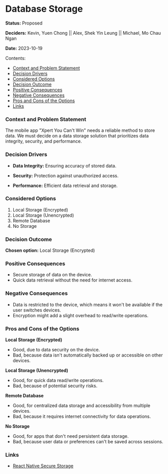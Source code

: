 # Database Storage

**Status:** Proposed

**Deciders:** Kevin, Yuen Chong || Alex, Shek Yin Leung || Michael, Mo Chau Ngan

**Date:** 2023-10-19

Contents:

- [Context and Problem Statement](#context-and-problem-statement)
- [Decision Drivers](#decision-drivers)
- [Considered Options](#considered-options)
- [Decision Outcome](#decision-outcome)
- [Positive Consequences](#positive-consequences)
- [Negative Consequences](#negative-consequences)
- [Pros and Cons of the Options](#pros-and-cons-of-the-options)
- [Links](#links)

### Context and Problem Statement

The mobile app "Xpert You Can't Win" needs a reliable method to store data. We must decide on a data storage solution that prioritizes data integrity, security, and performance.

### Decision Drivers

- **Data Integrity:** Ensuring accuracy of stored data.
  
- **Security:** Protection against unauthorized access.

- **Performance:** Efficient data retrieval and storage.

### Considered Options

1. Local Storage (Encrypted)
2. Local Storage (Unencrypted)
3. Remote Database
4. No Storage

### Decision Outcome

**Chosen option:** Local Storage (Encrypted)

### Positive Consequences

- Secure storage of data on the device.
- Quick data retrieval without the need for internet access.

### Negative Consequences

- Data is restricted to the device, which means it won't be available if the user switches devices.
- Encryption might add a slight overhead to read/write operations.

### Pros and Cons of the Options

**Local Storage (Encrypted)**

- Good, due to data security on the device.
- Bad, because data isn't automatically backed up or accessible on other devices.

**Local Storage (Unencrypted)**

- Good, for quick data read/write operations.
- Bad, because of potential security risks.

**Remote Database**

- Good, for centralized data storage and accessibility from multiple devices.
- Bad, because it requires internet connectivity for data operations.

**No Storage**

- Good, for apps that don't need persistent data storage.
- Bad, because user data or preferences can't be saved across sessions.

### Links

- [React Native Secure Storage](https://github.com/talut/react-native-secure-storage)

